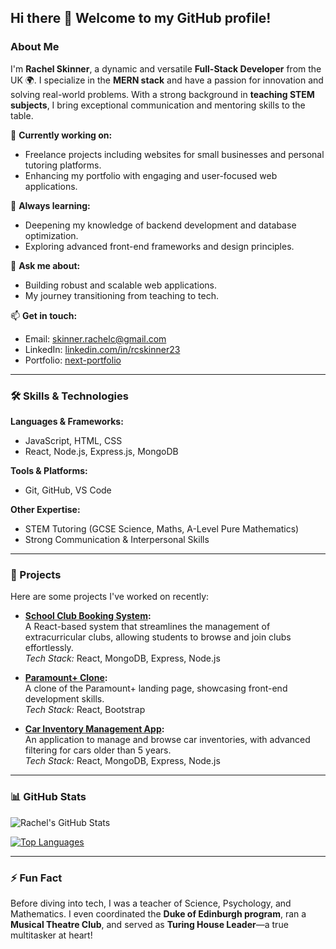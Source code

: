 ## Hi there 👋 Welcome to my GitHub profile!

### About Me
I'm **Rachel Skinner**, a dynamic and versatile **Full-Stack Developer** from the UK 🌍. I specialize in the **MERN stack** and have a passion for innovation and solving real-world problems. With a strong background in **teaching STEM subjects**, I bring exceptional communication and mentoring skills to the table.

🔭 **Currently working on:**  
- Freelance projects including websites for small businesses and personal tutoring platforms.
- Enhancing my portfolio with engaging and user-focused web applications.

🌱 **Always learning:**  
- Deepening my knowledge of backend development and database optimization.  
- Exploring advanced front-end frameworks and design principles.  

💬 **Ask me about:**  
- Building robust and scalable web applications.  
- My journey transitioning from teaching to tech.  

📫 **Get in touch:**  
- Email: [skinner.rachelc@gmail.com](mailto:skinner.rachelc@gmail.com)  
- LinkedIn: [linkedin.com/in/rcskinner23](https://www.linkedin.com/in/rcskinner23/)  
- Portfolio: [next-portfolio](https:/rachelskinnerdev.com/)  

---

### 🛠 Skills & Technologies
**Languages & Frameworks:**  
- JavaScript, HTML, CSS  
- React, Node.js, Express.js, MongoDB  

**Tools & Platforms:**  
- Git, GitHub, VS Code  

**Other Expertise:**  
- STEM Tutoring (GCSE Science, Maths, A-Level Pure Mathematics)  
- Strong Communication & Interpersonal Skills  

---

### 🚀 Projects
Here are some projects I've worked on recently:

- **[School Club Booking System](https://github.com/rcskin/school-club-booking-system):**  
  A React-based system that streamlines the management of extracurricular clubs, allowing students to browse and join clubs effortlessly.  
  *Tech Stack:* React, MongoDB, Express, Node.js  

- **[Paramount+ Clone](https://github.com/rcskin/paramount-plus-clone):**  
  A clone of the Paramount+ landing page, showcasing front-end development skills.  
  *Tech Stack:* React, Bootstrap  

- **[Car Inventory Management App](https://github.com/rcskin/car-inventory-app):**  
  An application to manage and browse car inventories, with advanced filtering for cars older than 5 years.  
  *Tech Stack:* React, MongoDB, Express, Node.js  

---

### 📊 GitHub Stats
![Rachel's GitHub Stats](https://github-readme-stats.vercel.app/api?username=rcskin&show_icons=true&theme=radical)

[![Top Languages](https://github-readme-stats.vercel.app/api/top-langs/?username=rcskin&layout=compact&theme=radical)](https://github.com/rcskin)

---

### ⚡ Fun Fact
Before diving into tech, I was a teacher of Science, Psychology, and Mathematics. I even coordinated the **Duke of Edinburgh program**, ran a **Musical Theatre Club**, and served as **Turing House Leader**—a true multitasker at heart!


<!--
**rcskin/rcskin** is a ✨ _special_ ✨ repository because its `README.md` (this file) appears on your GitHub profile.

Here are some ideas to get you started:

- 🔭 I’m currently working on ...
- 🌱 I’m currently learning ...
- 👯 I’m looking to collaborate on ...
- 🤔 I’m looking for help with ...
- 💬 Ask me about ...
- 📫 How to reach me: ...
- 😄 Pronouns: ...
- ⚡ Fun fact: ...
-->
